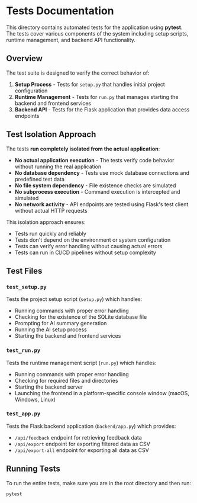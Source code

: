 # Tests Documentation

This directory contains automated tests for the application using **pytest**. The tests cover various components of the system including setup scripts, runtime management, and backend API functionality.

## Overview

The test suite is designed to verify the correct behavior of:

1. **Setup Process** - Tests for `setup.py` that handles initial project configuration
2. **Runtime Management** - Tests for `run.py` that manages starting the backend and frontend services
3. **Backend API** - Tests for the Flask application that provides data access endpoints

## Test Isolation Approach

The tests **run completely isolated from the actual application**:

- **No actual application execution** - The tests verify code behavior without running the real application
- **No database dependency** - Tests use mock database connections and predefined test data
- **No file system dependency** - File existence checks are simulated
- **No subprocess execution** - Command execution is intercepted and simulated
- **No network activity** - API endpoints are tested using Flask's test client without actual HTTP requests

This isolation approach ensures:
- Tests run quickly and reliably
- Tests don't depend on the environment or system configuration
- Tests can verify error handling without causing actual errors
- Tests can run in CI/CD pipelines without setup complexity

## Test Files

### `test_setup.py`

Tests the project setup script (`setup.py`) which handles:

- Running commands with proper error handling
- Checking for the existence of the SQLite database file
- Prompting for AI summary generation
- Running the AI setup process
- Starting the backend and frontend services

### `test_run.py`

Tests the runtime management script (`run.py`) which handles:

- Running commands with proper error handling
- Checking for required files and directories
- Starting the backend server
- Launching the frontend in a platform-specific console window (macOS, Windows, Linux)

### `test_app.py`

Tests the Flask backend application (`backend/app.py`) which provides:

- `/api/feedback` endpoint for retrieving feedback data
- `/api/export` endpoint for exporting filtered data as CSV
- `/api/export-all` endpoint for exporting all data as CSV

## Running Tests

To run the entire tests, make sure you are in the root directory and then run:

```bash
pytest